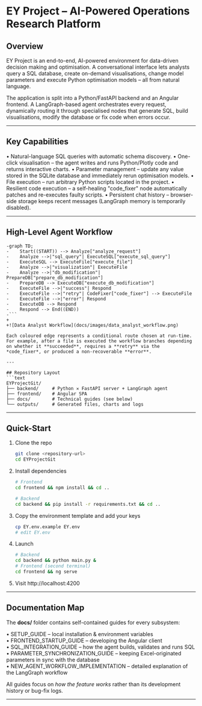 # EY Project – AI-Powered Operations Research Platform

## Overview
EY Project is an end-to-end, AI-powered environment for data-driven decision making and optimisation.  A conversational interface lets analysts query a SQL database, create on-demand visualisations, change model parameters and execute Python optimisation models – all from natural language.

The application is split into a Python/FastAPI backend and an Angular frontend.  A LangGraph-based agent orchestrates every request, dynamically routing it through specialised nodes that generate SQL, build visualisations, modify the database or fix code when errors occur.

---

## Key Capabilities
• Natural-language SQL queries with automatic schema discovery.
• One-click visualisation – the agent writes and runs Python/Plotly code and returns interactive charts.
• Parameter management – update any value stored in the SQLite database and immediately rerun optimisation models.
• File execution – run arbitrary Python scripts located in the project.
• Resilient code execution – a self-healing "code_fixer" node automatically patches and re-executes faulty scripts.
• Persistent chat history – browser-side storage keeps recent messages (LangGraph memory is temporarily disabled).

---

## High-Level Agent Workflow

```mermaid
-graph TD;
-    Start((START)) --> Analyze["analyze_request"]
-    Analyze -->|"sql_query"| ExecuteSQL["execute_sql_query"]
-    ExecuteSQL --> ExecuteFile["execute_file"]
-    Analyze -->|"visualization"| ExecuteFile
-    Analyze -->|"db_modification"| PrepareDB["prepare_db_modification"]
-    PrepareDB --> ExecuteDB["execute_db_modification"]
-    ExecuteFile -->|"success"| Respond
-    ExecuteFile -->|"retry"| CodeFixer["code_fixer"] --> ExecuteFile
-    ExecuteFile -->|"error"| Respond
-    ExecuteDB --> Respond
-    Respond --> End((END))
-```
+
+![Data Analyst Workflow](docs/images/data_analyst_workflow.png)

Each coloured edge represents a conditional route chosen at run-time.  For example, after a file is executed the workflow branches depending on whether it **succeeded**, requires a **retry** via the *code_fixer*, or produced a non-recoverable **error**.

---

## Repository Layout
```text
EYProjectGit/
├── backend/     # Python ✕ FastAPI server + LangGraph agent
├── frontend/    # Angular SPA
├── docs/        # Technical guides (see below)
└── outputs/     # Generated files, charts and logs
```

---

## Quick-Start
1. Clone the repo
   ```bash
   git clone <repository-url>
   cd EYProjectGit
   ```
2. Install dependencies
   ```bash
   # Frontend
   cd frontend && npm install && cd ..

   # Backend
   cd backend && pip install -r requirements.txt && cd ..
   ```
3. Copy the environment template and add your keys
   ```bash
   cp EY.env.example EY.env
   # edit EY.env
   ```
4. Launch
   ```bash
   # Backend
   cd backend && python main.py &
   # Frontend (second terminal)
   cd frontend && ng serve
   ```
5. Visit http://localhost:4200

---

## Documentation Map
The **docs/** folder contains self-contained guides for every subsystem:

• SETUP_GUIDE – local installation & environment variables  
• FRONTEND_STARTUP_GUIDE – developing the Angular client  
• SQL_INTEGRATION_GUIDE – how the agent builds, validates and runs SQL  
• PARAMETER_SYNCHRONIZATION_GUIDE – keeping Excel-originated parameters in sync with the database  
• NEW_AGENT_WORKFLOW_IMPLEMENTATION – detailed explanation of the LangGraph workflow  

All guides focus on *how the feature works* rather than its development history or bug-fix logs.

---

